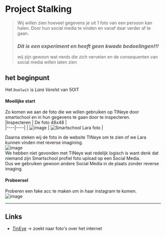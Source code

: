 # Project Stalking
> Wij willen zien hoeveel gegevens je uit 1 foto van een persoon kan halen.
> Door hun social media te vinden en vanaf daar verder af te gaan.
> ### ***Dit is een experiment en heeft geen kwade bedoelingen!!!*** 
> wij zijn gewoon wat nerds die zich vervelen en de consequenten van social media willen laten zien

## het beginpunt
Het `Doelwit` is *Lara Verelst* van 5OIT

#### Moeilijke start  
Zo komen we aan de foto die we willen gebruiken op TINeye door smartschool en in hun gegevens te gaan door te inspecteren.  
|Inspecteren | De foto 48x48 |  
|----|----|
| ![image](https://user-images.githubusercontent.com/105280571/169761499-4cfd4f8f-b054-497e-aeff-15f34fb80b68.png) | ![Smartschool Lara foto](https://user-images.githubusercontent.com/105280571/169761780-561a38b8-8560-4deb-af85-456e8e6bc4d7.png) |  

Daarna steken wij de foto in de website TINeye om te zien of we Lara kunnen vinden met reverse imagining.  
![image](https://user-images.githubusercontent.com/105280571/169762483-1d7a9f7b-884e-4256-8626-fe8562d34c29.png)  
We hebben niet gevonden met TINeye wat redelijk logisch is want denk dat niemand zijn Smartschool profiel foto upload op een Social Media.  
Dus we gebruiken gewoon andere Social Media in de plaats zonder reverse imaging.  

#### Probeersel
Proberen een fake acc te maken om in haar instagram te komen.  
![image](https://user-images.githubusercontent.com/105280571/169764906-c0b652a0-5864-4a6b-90cf-520115b143cd.png)

___
## Links
* [TinEye](https://tineye.com/) -> zoekt naar foto's over het internet
